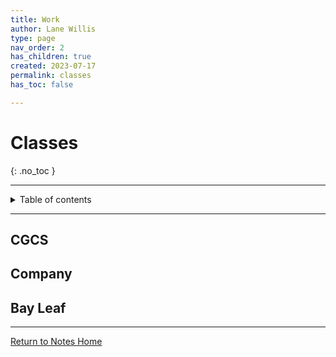```yaml
---
title: Work
author: Lane Willis
type: page
nav_order: 2
has_children: true
created: 2023-07-17
permalink: classes
has_toc: false

---
```


# Classes
{: .no_toc }

---

<details closed markdown="block">
  <summary>
    Table of contents
  </summary>
  {: .text-delta }
1. TOC
{:toc}
</details>

---

## CGCS

## Company

## Bay Leaf

---

[Return to Notes Home](/)